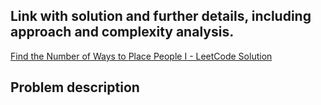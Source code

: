 ## Link with solution and further details, including approach and complexity analysis.
[Find the Number of Ways to Place People I - LeetCode Solution](https://leetcode.com/problems/find-the-number-of-ways-to-place-people-i/solutions/7147400/3025-find-the-number-of-ways-to-place-pe-yz6z)

## Problem description

